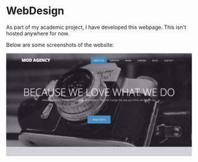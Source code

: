 # WebDesign

As part of my academic project, I have developed this webpage. This isn't hosted anywhere for now.

Below are some screenshots of the website:

![Home](https://github.com/swathimk/WebDesign/blob/master/images/Home.png)
